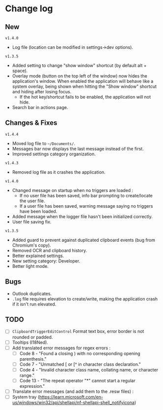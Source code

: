 # Change log
## New
`v1.4.0`
- Log file (location can be modified in settings->dev options).

`v1.3.5`
- Added setting to change "show window" shortcut (by default alt + space).
- Overlay mode (button on the top left of the window) now hides the application's window. When enabled the application will behave like a system overlay, being shown when hitting the "Show window" shortcut and hiding after losing focus.
    - If the hot key/shortcut fails to be enabled, the application will not hide.
- Search bar in actions page.

## Changes & Fixes
`v1.4.4`
- Moved log file to `~/Documents/`.
- Messages bar now displays the last message instead of the first.
- Improved settings category organization.

`v1.4.3`
- Removed log file as it crashes the application.

`v1.4.0`
- Changed message on startup when no triggers are loaded :
    - If no user file has been saved, info bar prompting to create/locate the user file.
    - If a user file has been saved, warning message saying no triggers have been loaded.
- Added message when the logger file hasn't been initialized correctly.
- User file saving fix.

`v1.3.5`
- Added guard to prevent against duplicated clipboard events (bug from Chromium's copy).
- Removed OCR and clipboard history.
- Better explained settings.
- New setting category: Developer.
- Better light mode.

## Bugs
- Outlook duplicates.
- `.log` file requires elevation to create/write, making the application crash if it isn't run elevated.

## TODO
- [ ] `ClipboardTriggerEditControl` Format text box, error border is not rounded or padded.
- [ ] Tooltips (I18Ned).
- [ ] Add translated error messages for regex errors :
    - [ ] Code 8 - "Found a closing ) with no corresponding opening parenthesis."
    - [ ] Code 7 - "Unmatched [ or [^ in character class declaration."
    - [ ] Code 4 - "Invalid character class name, collating name, or character range."
    - [ ] Code 13 - "The repeat operator "*" cannot start a regular expression."
- [ ] Translate error messages (and add them to the .resw files) :
- [ ] System tray (https://learn.microsoft.com/en-us/windows/win32/api/shellapi/nf-shellapi-shell_notifyicona)